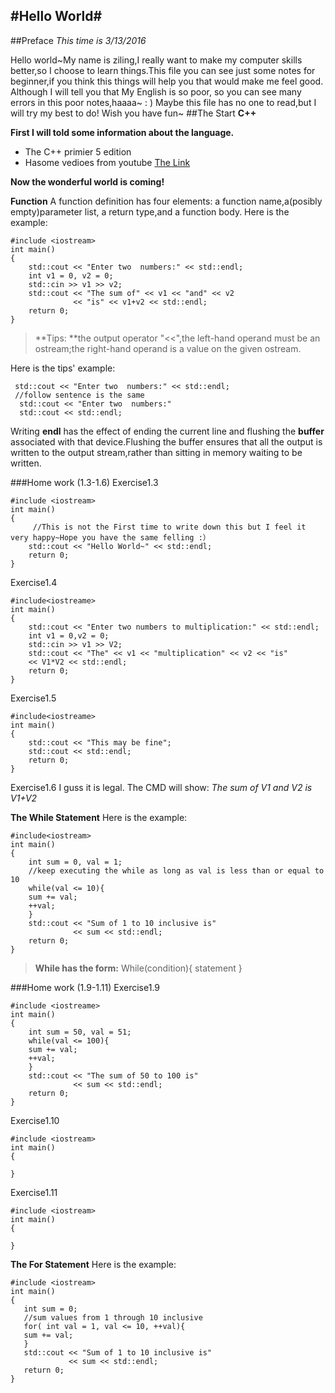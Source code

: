 #Hello World#
-------------------
##Preface
*This time is 3/13/2016*

Hello world~My name is ziling,I really want to make my computer skills better,so I choose to learn things.This file you can see just some notes for beginner,if you think this things will help you that  would make me feel good.
Although I will tell you that My English is so poor, so you can see many errors in this poor notes,haaaa~ : ) 
Maybe this file has no one to read,but I will try my best to do!
Wish you have fun~
##The Start 	**C++**

**First I will told some information about the language.**
- The C++ primier 5 edition 
- Hasome vedioes from youtube [The Link](https://www.youtube.com/watch?v=1MKhigIml3E&list=PLmpc3xvYSk4wDCP5zjt2QQXe8-JGHa4Kt)

**Now the wonderful world is coming!**

 **Function**
 A function definition has four elements: a function name,a(posibly empty)parameter list, a return type,and a function body.
 Here is the example:
 

    #include <iostream>
    int main()
    {
        std::cout << "Enter two  numbers:" << std::endl;
        int v1 = 0, v2 = 0;
        std::cin >> v1 >> v2;
        std::cout << "The sum of" << v1 << "and" << v2
                  << "is" << v1+v2 << std::endl;
        return 0;
    }

>**Tips: **the output operator "<<",the left-hand operand must be an ostream;the right-hand operand is a value on the given ostream.

Here is the tips' example:

     std::cout << "Enter two  numbers:" << std::endl;
     //follow sentence is the same
      std::cout << "Enter two  numbers:" 
      std::cout << std::endl;
Writing **endl** has the effect of ending the current line and flushing the **buffer** associated with  that device.Flushing the buffer ensures that all the output is written to the output stream,rather than sitting in memory waiting to be written.

###Home work (1.3-1.6)
Exercise1.3

    #include <iostream>
    int main()
    {
         //This is not the First time to write down this but I feel it very happy~Hope you have the same felling :）
        std::cout << "Hello World~" << std::endl;
        return 0;
    }
Exercise1.4

    #include<iostreame>
    int main()
    {
        std::cout << "Enter two numbers to multiplication:" << std::endl;
        int v1 = 0,v2 = 0;
        std::cin >> v1 >> V2;
        std::cout << "The" << v1 << "multiplication" << v2 << "is"
        << V1*V2 << std::endl;
        return 0;
    }
Exercise1.5

    #include<iostreame>
    int main()
    { 
        std::cout << "This may be fine";
        std::cout << std::endl;
        return 0;
    }
Exercise1.6
I guss it is legal.
The CMD will show:
*The sum of V1 and V2 is V1+V2*


**The While Statement**
Here is the example:

    #include<iostream>
    int main()
    {
        int sum = 0, val = 1;
        //keep executing the while as long as val is less than or equal to 10
        while(val <= 10){
        sum += val;
        ++val;
        }
        std::cout << "Sum of 1 to 10 inclusive is"
                  << sum << std::endl;
        return 0;
    }

> **While has the form:**
> While(condition){
> statement
> }

###Home work (1.9-1.11)
Exercise1.9

    #include <iostreame>
    int main()
    {
        int sum = 50, val = 51;
        while(val <= 100){
        sum += val;
        ++val;
        }
        std::cout << "The sum of 50 to 100 is"
                  << sum << std::endl;
        return 0;
    }
Exercise1.10

    #include <iostream>
    int main()
    {
       
    }
Exercise1.11

    #include <iostream>
    int main()
    {
       
    }
**The For Statement**
Here is the example:

    #include <iostream>
    int main()
    {
       int sum = 0;
       //sum values from 1 through 10 inclusive
       for( int val = 1, val <= 10, ++val){
       sum += val;
       }
       std::cout << "Sum of 1 to 10 inclusive is"
                 << sum << std::endl;
       return 0;
    }

